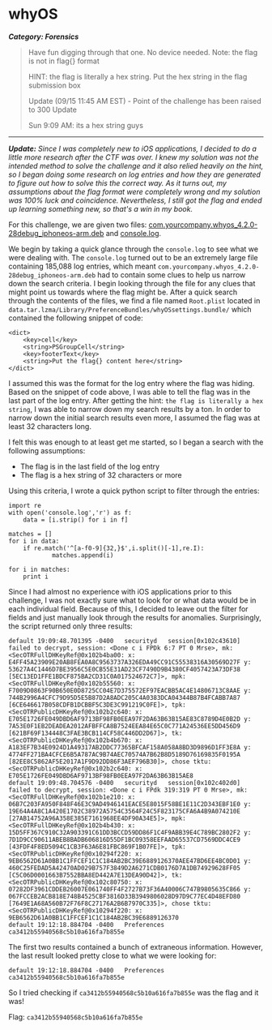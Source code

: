 # whyOS
***Category: Forensics***
> Have fun digging through that one. No device needed.
> Note: the flag is not in flag{} format
> 
> HINT: the flag is literally a hex string. Put the hex string in the flag submission box
> 
> Update (09/15 11:45 AM EST) - Point of the challenge has been raised to 300 Update
>
> Sun 9:09 AM: its a hex string guys
***

***Update:*** *Since I was completely new to iOS applications, I decided to do a little more research after the CTF was over. I knew my solution was not the intended method to solve the challenge and it also relied heavily on the hint, so I began doing some research on log entries and how they are generated to figure out how to solve this the correct way. As it turns out, my assumptions about the flag format were completely wrong and my solution was 100% luck and coincidence. Nevertheless, I still got the flag and ended up learning something new, so that's a win in my book.*

For this challenge, we are given two files: [com.yourcompany.whyos_4.2.0-28debug_iphoneos-arm.deb](com.yourcompany.whyos_4.2.0-28debug_iphoneos-arm.deb) and [console.log](console.log). 

We begin by taking a quick glance through the `console.log` to see what we were dealing with. The `console.log` turned out to be an extremely large file containing 185,088 log entries, which meant `com.yourcompany.whyos_4.2.0-28debug_iphoneos-arm.deb` had to contain some clues to help us narrow down the search criteria. I begin looking through the file for any clues that might point us towards where the flag might be. After a quick search through the contents of the files, we find a file named `Root.plist` located in `data.tar.lzma/Library/PreferenceBundles/whyOSsettings.bundle/` which contained the following snippet of code:

	<dict>
		<key>cell</key>
		<string>PSGroupCell</string>
		<key>footerText</key>
        <string>Put the flag{} content here</string>
	</dict>
I assumed this was the format for the log entry where the flag was hiding. Based on the snippet of code above, I was able to tell the flag was in the last part of the log entry. After getting the hint: `the flag is literally a hex string`, I was able to narrow down my search results by a ton. In order to narrow down the initial search results even more, I assumed the flag was at least 32 characters long. 

I felt this was enough to at least get me started, so I began a search with the following assumptions:
- The flag is in the last field of the log entry
- The flag is a hex string of 32 characters or more

Using this criteria, I wrote a quick python script to filter through the entries:
```
import re
with open('console.log','r') as f:
    data = [i.strip() for i in f]
    
matches = []
for i in data:
    if re.match('^[a-f0-9]{32,}$',i.split()[-1],re.I):
            matches.append(i)

for i in matches:
    print i
```
Since I had almost no experience with iOS applications prior to this challenge, I was not exactly sure what to look for or what data would be in each individual field. Because of this, I decided to leave out the filter for fields and just manually look through the results for anomalies. Surprisingly, the script returned only three results:
```
default 19:09:48.701395 -0400   securityd   session[0x102c43610] failed to decrypt, session: <Done c i FPDk 6:7 PT 0 Mrse>, mk: <SecOTRFullDHKeyRef@0x102b4ba00: x: E4FF45A23909E20AB8FEA0A8C9563737A326EDA49CC91C55538316A30569D27F y: 53627A4C1446D7BE3956C5E0CB55E31AD23CF7490D9B4380CF4057423A73DF38 [5EC13ED1FFE1BDCF875BA2CD31C0A017524672C7]>, mpk: <SecOTRFullDHKeyRef@0x102b55560: x: F7009D0863F90B650E0D8725CC04E7D375572EF97EACBB5AC4E14806713C8AAE y: 744B2996A4CFC79D95D5E5B87D2A8ADC205C4A0383DCA04344B87B4FCABB7A87 [6CE646617B058CDFB1DCBBF5C3DE3C991219C0FE]>, tpk: <SecOTRPublicDHKeyRef@0x102b2c640: x: E705E1726FE049DBD6AF9713BF98FB0EEA97F2DA63B63B15AE83C8789D4E0B2D y: 7A53E0F1EB2DEADEA2012AFBFFCA8B7524EEA84E65C0C771A24536EE5DD456D9 [621BF69F134448C3FAE3BCB114CF58C446DD2D67]>, tk: <SecOTRPublicDHKeyRef@0x102b4b670: x: A183EF7B34E0924D1A49317AB2DDC77365BFCAF158A058A8BD3D9896D1FF3E8A y: 4774FF271BA4CFCE6B5A787AC9B74AEC70574A7B62B8D5189D76169835F0195A [82EE8C5862AF5E2017A1F9D92DD86F3AEF796B30]>, chose tktu: <SecOTRPublicDHKeyRef@0x102b2c640: x: E705E1726FE049DBD6AF9713BF98FB0EEA97F2DA63B63B15AE8
default 19:09:48.704576 -0400   securityd   session[0x102c402d0] failed to decrypt, session: <Done c i FPdk 319:319 PT 0 Mrse>, mk: <SecOTRFullDHKeyRef@0x102b1e210: x: 06B7C203FA950F848F46E3C9AD4946141EACE5E8015F58BE1E11C2D343EBF1E0 y: 19E64A4A8C1A420E1702C38972A5754C3564F24C5F823175CFA6A4B9A074210E [27AB14752A96A358E385E7161968EE4DF90A34E5]>, mpk: <SecOTRFullDHKeyRef@0x102b4b430: x: 15D5FF367C910C32A903391C61DD3BCCD59DD86F1C4F9ABB39E4C789BC2802F2 y: 7D1D9CC90611ABEB8BADB606816D55DF1BC09358EEFAAD65537CD7569DDC4CE9 [43FDF4F8ED5094C1CB3F63A6E81FBC869F1B07FE]>, tpk: <SecOTRPublicDHKeyRef@0x10294f220: x: 9EB6562D61A0BB1C1FFCEF1C1C184AB2BC39E6889126370AEE47BD6EE4BC0D01 y: 460C25FEDAD5A42470AD029B757F3849D2A6271CDB0176D7A1DB74929628FF05 [C5C06D0001663B7552BBA8ED442A7E13DEA90D42]>, tk: <SecOTRPublicDHKeyRef@0x102c80750: x: 07282DF3961CDDEB26007E061740FF4F2727B73F36A40006C747B9805635C866 y: 067FCCEB2ACB818E748B4525CBF3816D33B3949806028D97D9C77EC4D48EFD80 [7649E1A68A560B72F76F8C27176A2B6B7970C335]>, chose tktu: <SecOTRPublicDHKeyRef@0x10294f220: x: 9EB6562D61A0BB1C1FFCEF1C1C184AB2BC39E6889126370
default 19:12:18.884704 -0400   Preferences ca3412b55940568c5b10a616fa7b855e
```

The first two results contained a bunch of extraneous information. However, the last result looked pretty close to what we were looking for:

`default 19:12:18.884704 -0400   Preferences ca3412b55940568c5b10a616fa7b855e`

So I tried checking if `ca3412b55940568c5b10a616fa7b855e` was the flag and it was!

Flag: `ca3412b55940568c5b10a616fa7b855e`
